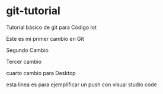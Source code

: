 # git-tutorial
Tutorial básico de git para Código Iot

Este es mi primer cambio en Git

Segundo Cambio

Tercer cambio

cuarto cambio para Desktop

esta linea es para ejemplificar un push con visual studio code 